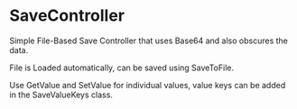 # SaveController
Simple File-Based Save Controller that uses Base64 and also obscures the data.

File is Loaded automatically, can be saved using SaveToFile.

Use GetValue and SetValue for individual values, value keys can be added in the SaveValueKeys class.
